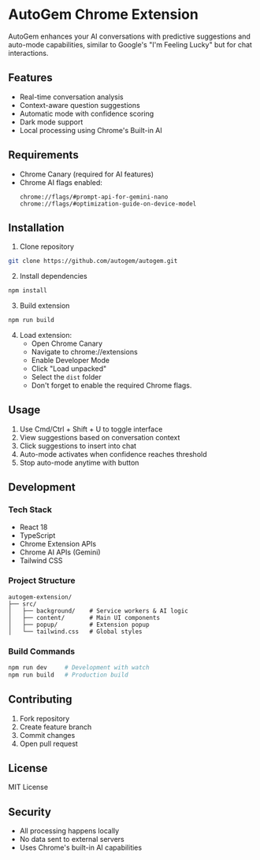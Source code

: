 # AutoGem Chrome Extension

AutoGem enhances your AI conversations with predictive suggestions and auto-mode capabilities, similar to Google's "I'm Feeling Lucky" but for chat interactions.

## Features

- Real-time conversation analysis
- Context-aware question suggestions
- Automatic mode with confidence scoring
- Dark mode support
- Local processing using Chrome's Built-in AI

## Requirements

- Chrome Canary (required for AI features)
- Chrome AI flags enabled:
  ```
  chrome://flags/#prompt-api-for-gemini-nano
  chrome://flags/#optimization-guide-on-device-model
  ```

## Installation

1. Clone repository
```bash
git clone https://github.com/autogem/autogem.git
```

2. Install dependencies
```bash
npm install
```

3. Build extension
```bash
npm run build
```

4. Load extension:
   - Open Chrome Canary
   - Navigate to chrome://extensions
   - Enable Developer Mode
   - Click "Load unpacked"
   - Select the `dist` folder
   - Don't forget to enable the required Chrome flags.

## Usage

1. Use Cmd/Ctrl + Shift + U to toggle interface
2. View suggestions based on conversation context
3. Click suggestions to insert into chat
4. Auto-mode activates when confidence reaches threshold
5. Stop auto-mode anytime with button

## Development

### Tech Stack
- React 18
- TypeScript
- Chrome Extension APIs
- Chrome AI APIs (Gemini)
- Tailwind CSS

### Project Structure
```
autogem-extension/
├── src/
│   ├── background/    # Service workers & AI logic
│   ├── content/       # Main UI components
│   ├── popup/         # Extension popup
│   └── tailwind.css   # Global styles
```

### Build Commands
```bash
npm run dev     # Development with watch
npm run build   # Production build
```

## Contributing

1. Fork repository
2. Create feature branch
3. Commit changes
4. Open pull request

## License

MIT License

## Security

- All processing happens locally
- No data sent to external servers
- Uses Chrome's built-in AI capabilities